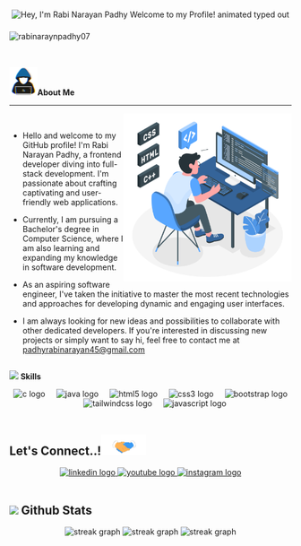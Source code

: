 <p align="center">
<img src="https://readme-typing-svg.demolab.com?font=Poppins&size=32&duration=2800&pause=2000&color=08D9D6&center=true&vCenter=true&width=940&height=50&lines=Hey%2C+I'm+Rabi Narayan Padhy+Welcome+to+my+Github+Profile!" align="middle" alt="Hey, I'm Rabi Narayan Padhy Welcome to my Profile! animated typed out">
</p>

###
<div align="left">
 <img src="https://komarev.com/ghpvc/?username=rabinarayanpadhy07&label=Profile%20views&color=FF2E63&style=flat" alt="rabinaraynpadhy07" />
</div>

<br>

##
<picture><img src = "./assets/about_me.gif" width = 50px></picture>**About Me**
<hr>
<picture>
  <img align="right" alt="" src="./assets/programming.svg" width=300px>
</picture>

<br>

- Hello and welcome to my GitHub profile! I'm Rabi Narayan Padhy, a frontend developer diving into full-stack development. I'm passionate about crafting captivating and user-friendly web applications. 

- Currently, I am pursuing a Bachelor's degree in Computer Science, where I am also learning and expanding my knowledge in software development.

- As an aspiring software engineer, I've taken the initiative to master the most recent technologies and approaches for developing dynamic and engaging user interfaces.

- I am always looking for new ideas and possibilities to collaborate with other dedicated developers. If you're interested in discussing new projects or simply want to say hi, feel free to contact me at <a href="mailto:padhyrabinarayan45@gmail.com">padhyrabinarayan45@gmail.com</a>

##

<img src="https://media2.giphy.com/media/QssGEmpkyEOhBCb7e1/giphy.gif?cid=ecf05e47a0n3gi1bfqntqmob8g9aid1oyj2wr3ds3mg700bl&rid=giphy.gif" width ="25"> **Skills**

<div align="center">
  <img src="https://cdn.jsdelivr.net/gh/devicons/devicon/icons/c/c-original.svg" height="40" alt="c logo"  />
  <img width="12" />
  <img src="https://cdn.jsdelivr.net/gh/devicons/devicon/icons/java/java-original.svg" height="40" alt="java logo"  />
  <img width="12" />
  <img src="https://cdn.jsdelivr.net/gh/devicons/devicon/icons/html5/html5-original.svg" height="40" alt="html5 logo"  />
  <img width="12" />
  <img src="https://cdn.jsdelivr.net/gh/devicons/devicon/icons/css3/css3-original.svg" height="40" alt="css3 logo"  />
  <img width="12" />
  <img src="https://cdn.jsdelivr.net/gh/devicons/devicon/icons/bootstrap/bootstrap-original.svg" height="40" alt="bootstrap logo"  />
  <img width="12" />
  <img src="https://cdn.jsdelivr.net/gh/devicons/devicon/icons/tailwindcss/tailwindcss-original-wordmark.svg" height="40" alt="tailwindcss logo"  />
  <img width="12" />
  <img src="https://cdn.jsdelivr.net/gh/devicons/devicon/icons/javascript/javascript-original.svg" height="40" alt="javascript logo"  />
</div>

<br>

##  **Let's Connect..!**<img src="./assets/handshake.gif" width ="80">

<div align="center">
<a href="https://www.linkedin.com/in/rabinarayanpadhy/" target="_blank">
    <img src="https://img.shields.io/static/v1?message=LinkedIn&logo=linkedin&label=&color=0077B5&logoColor=white&labelColor=&style=for-the-badge" height="30" alt="linkedin logo"  />
  </a>
   <a href="https://www.youtube.com/@SiluTech" target="_blank">
    <img src="https://img.shields.io/static/v1?message=Youtube&logo=youtube&label=&color=FF0000&logoColor=white&labelColor=&style=for-the-badge" height="30" alt="youtube logo"  />
  </a>
  <a href="https://www.instagram.com/_silu.7/" target="_blank">
    <img src="https://img.shields.io/static/v1?message=Instagram&logo=instagram&label=&color=fc0e42&logoColor=white&labelColor=&style=for-the-badge" height="30" alt="instagram logo"  />
  </a>
 
  </a>
</div>
<br>

##
## <img src="https://media.giphy.com/media/iY8CRBdQXODJSCERIr/giphy.gif" width="35"> **Github Stats**

<div align="center">
  <img src="https://github-readme-stats.vercel.app/api?username=rabinarayanpadhy07&theme=nightowl&show_icons=true&hide_border=false&count_private=true" height="150" alt="streak graph"/>
 <img src="https://github-readme-streak-stats.herokuapp.com/?user=rabinarayanpadhy07&theme=nightowl&hide_border=false" height="150" alt="streak graph"  />
  <img src="https://github-readme-stats.vercel.app/api/top-langs/?username=rabinarayanpadhy07&theme=nightowl&show_icons=true&hide_border=false&layout=compact" height="150" alt="streak graph" />
</div>

<br>

##
